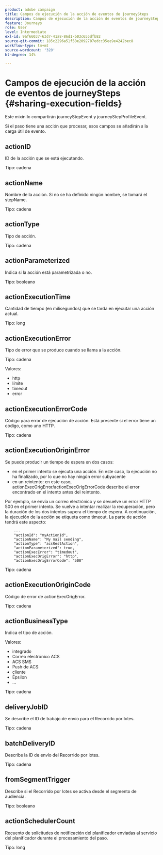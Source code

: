 ```yaml
---
product: adobe campaign
title: Campos de ejecución de la acción de eventos de journeySteps
description: Campos de ejecución de la acción de eventos de journeySteps
feature: Journeys
role: User
level: Intermediate
exl-id: 9af66037-63d7-41a8-86d1-b03c655dfb82
source-git-commit: 185c2296a51f58e2092787edcc35ee9e4242bec8
workflow-type: tm+mt
source-wordcount: '320'
ht-degree: 14%

---
```


# Campos de ejecución de la acción de eventos de journeySteps {#sharing-execution-fields}

Este mixin lo compartirán journeyStepEvent y journeyStepProfileEvent.

Si el paso tiene una acción que procesar, esos campos se añadirán a la carga útil de evento.

## actionID

ID de la acción que se está ejecutando.

Tipo: cadena

## actionName

Nombre de la acción. Si no se ha definido ningún nombre, se tomará el stepName.

Tipo: cadena

## actionType

Tipo de acción.

Tipo: cadena

## actionParameterized

Indica si la acción está parametrizada o no.

Tipo: booleano

## actionExecutionTime

Cantidad de tiempo (en milisegundos) que se tarda en ejecutar una acción actual.

Tipo: long

## actionExecutionError

Tipo de error que se produce cuando se llama a la acción.

Tipo: cadena

Valores:
* http
* límite
* timeout
* error

## actionExecutionErrorCode

Código para error de ejecución de acción. Está presente si el error tiene un código, como uno HTTP.

Tipo: cadena

## actionExecutionOriginError

Se puede producir un tiempo de espera en dos casos:

* en el primer intento se ejecuta una acción. En este caso, la ejecución no ha finalizado, por lo que no hay ningún error subyacente
* en un reintento: en este caso, actionExecOrigError/actionExecOrigErrorCode describe el error encontrado en el intento antes del reintento.

Por ejemplo, se envía un correo electrónico y se devuelve un error HTTP 500 en el primer intento. Se vuelve a intentar realizar la recuperación, pero la duración de los dos intentos supera el tiempo de espera. A continuación, la ejecución de la acción se etiqueta como timeout. La parte de acción tendrá este aspecto:

```
    ...
    "actionId": "myActionId",
    "actionName": "My mail sending",
    "actionType": "acsRestAction",
    "actionParameterized": true,
    "actionExecError": "timedout",
    "actionExecOrigError": "http",
    "actionExecOrigErrorCode": "500"
```

Tipo: cadena

## actionExecutionOriginCode

Código de error de actionExecOrigError.

Tipo: cadena

## actionBusinessType

Indica el tipo de acción.

Valores:

* integrado
* Correo electrónico ACS
* ACS SMS
* Push de ACS
* cliente
* Épsilon
* ...

Tipo: cadena

## deliveryJobID

Se describe el ID de trabajo de envío para el Recorrido por lotes.

Tipo: cadena

## batchDeliveryID

Describe la ID de envío del Recorrido por lotes.

Tipo: cadena

## fromSegmentTrigger

Describe si el Recorrido por lotes se activa desde el segmento de audiencia.

Tipo: booleano

## actionSchedulerCount

Recuento de solicitudes de notificación del planificador enviadas al servicio del planificador durante el procesamiento del paso.

Tipo: long
